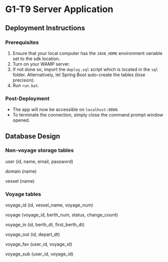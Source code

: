 # G1-T9 Server Application


## Deployment Instructions

### Prerequisites 
1. Ensure that your local computer has the `JAVA_HOME` environment variable set to the sdk location.
2. Turn on your WAMP server.
3. If not done so, import the `deploy.sql` script which is located in the `sql` folder. Alternatively, let Spring Boot auto-create the tables (lose precision).
4. Run `run.bat`. 

### Post-Deployment
- The app will now be accessible on `localhost:8080`.
- To terminate the connection, simply close the command prompt window opened.


## Database Design

### Non-voyage storage tables

user (id, name, email, password) 

domain (name)

vessel (name)

### Voyage tables

voyage_id (id, vessel_name, voyage_num)

voyage (voyage_id, berth_num, status, change_count)

voyage_in (id, berth_dt, first_berth_dt)

voyage_out (id, depart_dt)

voyage_fav (user_id, voyage_id)

voyage_sub (user_id, voyage_id)